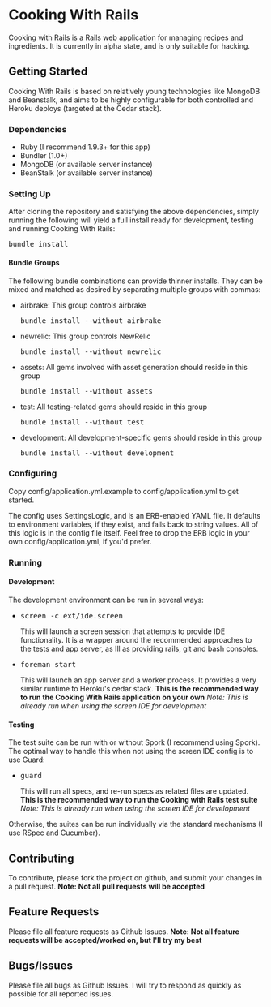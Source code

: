 Cooking With Rails
==================

Cooking with Rails is a Rails web application for managing recipes and ingredients. It is currently in alpha state, and is only suitable for hacking.

Getting Started
---------------

Cooking With Rails is based on relatively young technologies like MongoDB and Beanstalk, and aims to be highly configurable for both controlled and Heroku deploys (targeted at the Cedar stack).

### Dependencies

  * Ruby      (I recommend 1.9.3+ for this app)
  * Bundler   (1.0+)
  * MongoDB   (or available server instance)
  * BeanStalk (or available server instance)

### Setting Up

After cloning the repository and satisfying the above dependencies, simply running the following will yield a full install ready for development, testing and running Cooking With Rails:

<pre>
bundle install
</pre>

#### Bundle Groups

The following bundle combinations can provide thinner installs. They can be mixed and matched as desired by separating multiple groups with commas:

  * airbrake: This group controls airbrake
    <pre>
    bundle install --without airbrake
    </pre>

  * newrelic: This group controls NewRelic
    <pre>
    bundle install --without newrelic
    </pre>

  * assets: All gems involved with asset generation should reside in this group
    <pre>
    bundle install --without assets
    </pre>

  * test: All testing-related gems should reside in this group
    <pre>
    bundle install --without test
    </pre>

  * development: All development-specific gems should reside in this group
    <pre>
    bundle install --without development
    </pre>

### Configuring

Copy config/application.yml.example to config/application.yml to get started.

The config uses SettingsLogic, and is an ERB-enabled YAML file. It defaults to environment variables, if they exist, and falls back to string values. All of this logic is in the config file itself. Feel free to drop the ERB logic in your own config/application.yml, if you'd prefer.


### Running

#### Development

The development environment can be run in several ways:

  * <pre>screen -c ext/ide.screen</pre>
    This will launch a screen session that attempts to provide IDE functionality.
    It is a wrapper around the recommended approaches to the tests and app server, as Ill as providing rails, git and bash consoles.

  * <pre>foreman start</pre>
    This will launch an app server and a worker process. It provides a very similar runtime to Heroku's cedar stack.
    **This is the recommended way to run the Cooking With Rails application on your own**
    *Note: This is already run when using the screen IDE for development*

#### Testing

The test suite can be run with or without Spork (I recommend using Spork). The optimal way to handle this when not using the screen IDE config is to use Guard:

  * <pre>guard</pre>
    This will run all specs, and re-run specs as related files are updated.
    **This is the recommended way to run the Cooking with Rails test suite**
    *Note: This is already run when using the screen IDE for development*

Otherwise, the suites can be run individually via the standard mechanisms (I use RSpec and Cucumber).

Contributing
------------

To contribute, please fork the project on github, and submit your changes in a pull request.
**Note: Not all pull requests will be accepted**

Feature Requests
----------------

Please file all feature requests as Github Issues.
**Note: Not all feature requests will be accepted/worked on, but I'll try my best**

Bugs/Issues
-----------

Please file all bugs as Github Issues.
I will try to respond as quickly as possible for all reported issues.
